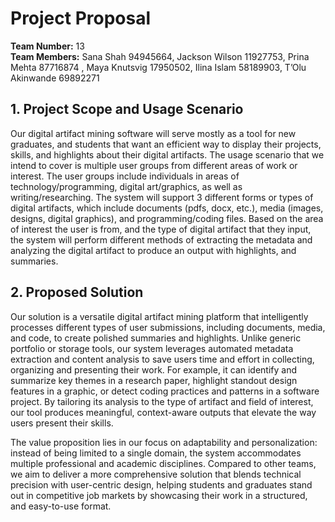 # Project Proposal 
**Team Number:** 13\
**Team Members:** Sana Shah 94945664, Jackson Wilson 11927753, Prina Mehta 87716874 , Maya Knutsvig 17950502, Ilina Islam 58189903, T’Olu Akinwande 69892271

## 1. Project Scope and Usage Scenario

Our digital artifact mining software will serve mostly as a tool for new graduates, and students that want an efficient way to display their projects, skills, and highlights about their digital artifacts. The usage scenario that we intend to cover is multiple user groups from different areas of work or interest. The user groups include individuals in areas of technology/programming, digital art/graphics, as well as writing/researching. The system will support 3 different forms or types of digital artifacts, which include documents (pdfs, docx, etc.), media (images, designs, digital graphics), and programming/coding files. Based on the area of interest the user is from, and the type of digital artifact that they input, the system will perform different methods of extracting the metadata and analyzing the digital artifact to produce an output with highlights, and summaries.


## 2. Proposed Solution

Our solution is a versatile digital artifact mining platform that intelligently processes different types of user submissions, including documents, media, and code, to create polished summaries and highlights. Unlike generic portfolio or storage tools, our system leverages automated metadata extraction and content analysis to save users time and effort in collecting, organizing and presenting their work. For example, it can identify and summarize key themes in a research paper, highlight standout design features in a graphic, or detect coding practices and patterns in a software project. By tailoring its analysis to the type of artifact and field of interest, our tool produces meaningful, context-aware outputs that elevate the way users present their skills.

The value proposition lies in our focus on adaptability and personalization: instead of being limited to a single domain, the system accommodates multiple professional and academic disciplines. Compared to other teams, we aim to deliver a more comprehensive solution that blends technical precision with user-centric design, helping students and graduates stand out in competitive job markets by showcasing their work in a structured, and easy-to-use format.



